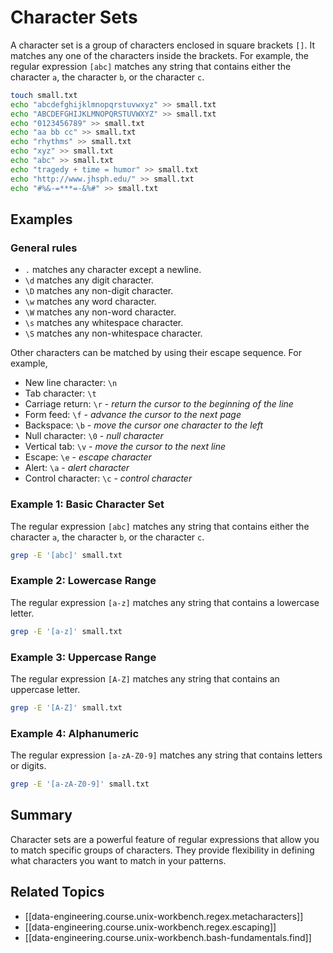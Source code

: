 # Character Sets

A character set is a group of characters enclosed in square brackets `[]`. It matches any one of the characters inside the brackets. For example, the regular expression `[abc]` matches any string that contains either the character `a`, the character `b`, or the character `c`.

```bash
touch small.txt
echo "abcdefghijklmnopqrstuvwxyz" >> small.txt
echo "ABCDEFGHIJKLMNOPQRSTUVWXYZ" >> small.txt
echo "0123456789" >> small.txt
echo "aa bb cc" >> small.txt
echo "rhythms" >> small.txt
echo "xyz" >> small.txt
echo "abc" >> small.txt
echo "tragedy + time = humor" >> small.txt
echo "http://www.jhsph.edu/" >> small.txt
echo "#%&-=***=-&%#" >> small.txt
```

## Examples

### General rules

- `.` matches any character except a newline.
- `\d` matches any digit character.
- `\D` matches any non-digit character.
- `\w` matches any word character.
- `\W` matches any non-word character.
- `\s` matches any whitespace character.
- `\S` matches any non-whitespace character.

Other characters can be matched by using their escape sequence. For example,

- New line character: `\n`
- Tab character: `\t`
- Carriage return: `\r` - *return the cursor to the beginning of the line*
- Form feed: `\f` - *advance the cursor to the next page*
- Backspace: `\b` - *move the cursor one character to the left*
- Null character: `\0` - *null character*
- Vertical tab: `\v` - *move the cursor to the next line*
- Escape: `\e` - *escape character*
- Alert: `\a` - *alert character*
- Control character: `\c` - *control character*

### Example 1: Basic Character Set

The regular expression `[abc]` matches any string that contains either the character `a`, the character `b`, or the character `c`.

```bash
grep -E '[abc]' small.txt
```

### Example 2: Lowercase Range

The regular expression `[a-z]` matches any string that contains a lowercase letter.

```bash
grep -E '[a-z]' small.txt
```

### Example 3: Uppercase Range

The regular expression `[A-Z]` matches any string that contains an uppercase letter.

```bash
grep -E '[A-Z]' small.txt
```

### Example 4: Alphanumeric

The regular expression `[a-zA-Z0-9]` matches any string that contains letters or digits.

```bash
grep -E '[a-zA-Z0-9]' small.txt
```

## Summary

Character sets are a powerful feature of regular expressions that allow you to match specific groups of characters. They provide flexibility in defining what characters you want to match in your patterns.

## Related Topics

- [[data-engineering.course.unix-workbench.regex.metacharacters]]
- [[data-engineering.course.unix-workbench.regex.escaping]]
- [[data-engineering.course.unix-workbench.bash-fundamentals.find]]